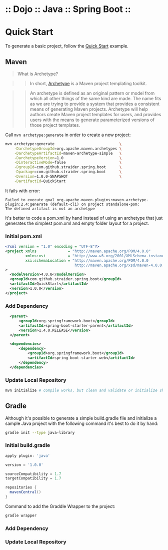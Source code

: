 ﻿:: Dojo :: Java :: Spring Boot ::
=================================

#  Quick Start

To generate a basic project, follow the [Quick Start](http://projects.spring.io/spring-boot/#quick-start) example.

## Maven

> What is Archetype?

>> In short, [Archetype](http://maven.apache.org/archetype/index.html) is a Maven project templating toolkit.

>> An archetype is defined as an original pattern or model from which all other things of the same kind are made. The name fits as we are trying to provide a system that provides a consistent means of generating Maven projects. Archetype will help authors create Maven project templates for users, and provides users with the means to generate parameterized versions of those project templates.

Call ```mvn archetype:generate``` in order to create a new project:

```bash
mvn archetype:generate                             \
    -DarchetypeGroupId=org.apache.maven.archetypes \
    -DarchetypeArtifactId=maven-archetype-simple   \
    -DarchetypeVersion=1.0                         \
    -DinteractiveMode=false                        \
    -DgroupId=com.github.straider.spring.boot      \
    -Dpackage=com.github.straider.spring.boot      \
    -Dversion=1.0.0-SNAPSHOT                       \
    -DartifactId=QuickStart
```

It fails with error:

```
Failed to execute goal org.apache.maven.plugins:maven-archetype-plugin:2.4:generate (default-cli) on project standalone-pom:
The defined artifact is not an archetype
```

It's better to code a pom.xml by hand instead of using an archetype that just generates the simplest pom.xml and empty folder layout for a project.

### Initial pom.xml

```xml
<?xml version = "1.0" encoding = "UTF-8"?>
<project xmlns              = "http://maven.apache.org/POM/4.0.0"
         xmlns:xsi          = "http://www.w3.org/2001/XMLSchema-instance"
         xsi:schemaLocation = "http://maven.apache.org/POM/4.0.0
                               http://maven.apache.org/xsd/maven-4.0.0.xsd"
>
  <modelVersion>4.0.0</modelVersion>
  <groupId>com.github.straider.spring.boot</groupId>
  <artifactId>QuickStart</artifactId>
  <version>1.0.0</version>
</project>
```

### Add Dependency

```xml
  <parent>
      <groupId>org.springframework.boot</groupId>
      <artifactId>spring-boot-starter-parent</artifactId>
      <version>1.4.0.RELEASE</version>
  </parent>

  <dependencies>
      <dependency>
          <groupId>org.springframework.boot</groupId>
          <artifactId>spring-boot-starter-web</artifactId>
      </dependency>
  </dependencies>
```

### Update Local Repository

```bash
mvn initialize # compile works, but clean and validate or initialize should do the trick.
```

## Gradle

Although it's possible to generate a simple build.gradle file and initialize a sample Java project with the following command it's best to do it by hand:

```bash
gradle init --type java-library
```

### Initial build.gradle

```groovy
apply plugin: 'java'

version = '1.0.0'

sourceCompatibility = 1.7
targetCompatibility = 1.7

repositories {
  mavenCentral()
}
```

Command to add the Graddle Wrapper to the project:

```bash
gradle wrapper
```

### Add Dependency

### Update Local Repository
